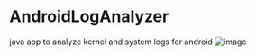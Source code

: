 # AndroidLogAnalyzer
java app to analyze kernel and system logs for android ![image](https://github.com/user-attachments/assets/a5d7c8dd-dbd0-4d17-bc8e-5dda0fcbf403)


